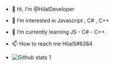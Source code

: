 - 👋 Hi, I’m @HilalDeveloper
- 👀 I’m interested in Javascript , C# , C++
- 🌱 I’m currently learning JS - C# - C++.
- 📫 How to reach me HilalS#6384


- ![Github stats 1](https://github-readme-stats.vercel.app/api?username=HilalDeveloper&show_icons=true&theme=radical)


